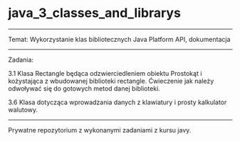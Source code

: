 # java_3_classes_and_librarys
________________________________________________________________________
Temat: Wykorzystanie klas bibliotecznych Java Platform API, dokumentacja
________________________________________________________________________

Zadania:

3.1 Klasa Rectangle będąca odzwierciedleniem obiektu Prostokąt i kożystająca z 
wbudowanej biblioteki rectangle. Ćwieczenie jak należy odwoływać się do gotowych
metod danej biblioteki.

3.6 Klasa dotycząca wprowadzania danych z klawiatury i prosty kalkulator walutowy.

________________________________________________________________________
Prywatne repozytorium z wykonanymi zadaniami z kursu javy.
